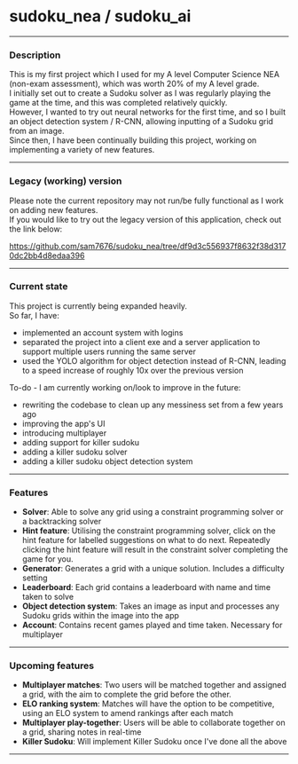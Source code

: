 # sudoku_nea / sudoku_ai

---

### Description
This is my first project which I used for my A level Computer Science NEA (non-exam assessment), which was worth 20% of my A level grade.   
I initially set out to create a Sudoku solver as I was regularly playing the game at the time, and this was completed relatively quickly.    
However, I wanted to try out neural networks for the first time, and so I built an object detection system / R-CNN, allowing inputting of a Sudoku grid from an image.   
Since then, I have been continually building this project, working on implementing a variety of new features.   

---

### Legacy (working) version
Please note the current repository may not run/be fully functional as I work on adding new features.   
If you would like to try out the legacy version of this application, check out the link below:  

https://github.com/sam7676/sudoku_nea/tree/df9d3c556937f8632f38d3170dc2bb4d8edaa396   

---
### Current state
This project is currently being expanded heavily.   
So far, I have:   
- implemented an account system with logins
- separated the project into a client exe and a server application to support multiple users running the same server
- used the YOLO algorithm for object detection instead of R-CNN, leading to a speed increase of roughly 10x over the previous version

To-do - I am currently working on/look to improve in the future:   
- rewriting the codebase to clean up any messiness set from a few years ago
- improving the app's UI
- introducing multiplayer
- adding support for killer sudoku
- adding a killer sudoku solver
- adding a killer sudoku object detection system

---

### Features
- **Solver**: Able to solve any grid using a constraint programming solver or a backtracking solver
- **Hint feature**: Utilising the constraint programming solver, click on the hint feature for labelled suggestions on what to do next. Repeatedly clicking the hint feature will result in the constraint solver completing the game for you.
- **Generator**: Generates a grid with a unique solution. Includes a difficulty setting
- **Leaderboard**: Each grid contains a leaderboard with name and time taken to solve
- **Object detection system**: Takes an image as input and processes any Sudoku grids within the image into the app
- **Account**: Contains recent games played and time taken. Necessary for multiplayer

---

### Upcoming features
- **Multiplayer matches**: Two users will be matched together and assigned a grid, with the aim to complete the grid before the other.
- **ELO ranking system**: Matches will have the option to be competitive, using an ELO system to amend rankings after each match
- **Multiplayer play-together**: Users will be able to collaborate together on a grid, sharing notes in real-time
- **Killer Sudoku**: Will implement Killer Sudoku once I've done all the above

---
